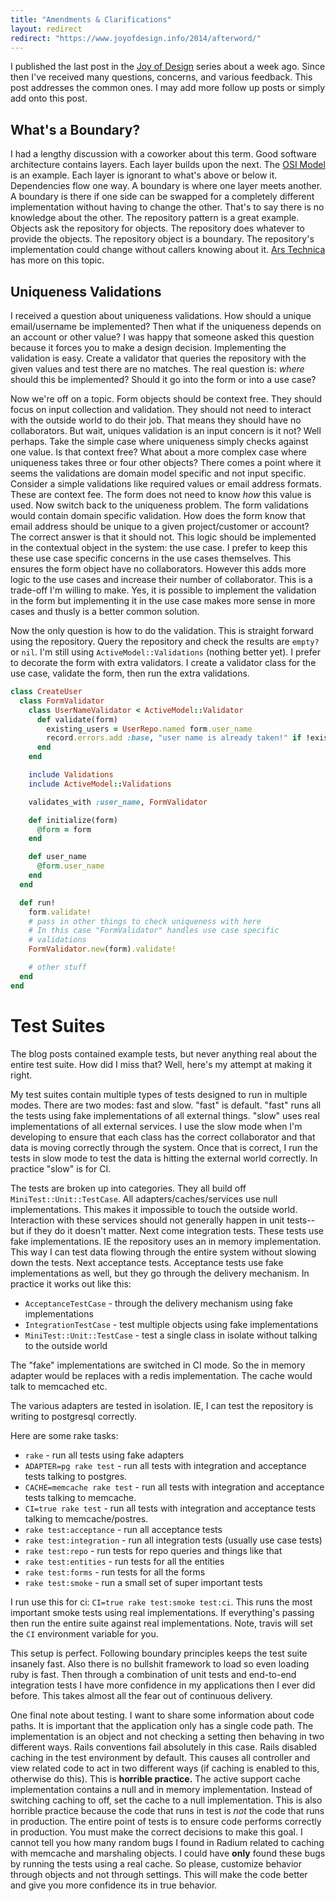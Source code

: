 ```yaml
---
title: "Amendments & Clarifications"
layout: redirect
redirect: "https://www.joyofdesign.info/2014/afterword/"
---
```


I published the last post in the [Joy of
Design](/2014/01/rediscovering-the-joy-of-design/) series about a week
ago. Since then I've received many questions, concerns, and various
feedback. This post addresses the common ones. I may add more follow
up posts or simply add onto this post.

## What's a Boundary?

I had a lengthy discussion with a coworker about this term. Good
software architecture contains layers. Each layer builds upon the
next. The [OSI Model](http://en.wikipedia.org/wiki/OSI_model) is an
example. Each layer is ignorant to what's above or below it.
Dependencies flow one way. A boundary is where one layer meets
another. A boundary is there if one side can be swapped for a
completely different implementation without having to change the
other. That's to say there is no knowledge about the other. The
repository pattern is a great example. Objects ask the repository for
objects. The repository does whatever to provide the objects. The
repository object is a boundary. The repository's implementation could
change without callers knowing about it. [Ars
Technica](http://arstechnica.com/information-technology/2014/02/why-isolate-lower-application-layers-from-higher-layers/)
has more on this topic.

## Uniqueness Validations

I received a question about uniqueness validations. How should a
unique email/username be implemented? Then what if the uniqueness
depends on an account or other value? I was happy that someone asked
this question because it forces you to make a design decision.
Implementing the validation is easy. Create a validator that queries
the repository with the given values and test there are no matches.
The real question is: _where_ should this be implemented? Should it go
into the form or into a use case?

Now we're off on a topic. Form objects should be context free. They
should focus on input collection and validation. They should not need
to interact with the outside world to do their job. That means they
should have no collaborators. But wait, uniques validation is an input
concern is it not? Well perhaps. Take the simple case where uniqueness
simply checks against one value. Is that context free? What about a
more complex case where uniqueness takes three or four other objects?
There comes a point where it seems the validations are domain model
specific and not input specific. Consider a simple validations like
required values or email address formats. These are context fee. The
form does not need to know _how_ this value is used. Now switch back
to the uniqueness problem. The form validations would contain domain
specific validation. How does the form know that email address should
be unique to a given project/customer or account? The correct answer
is that it should not. This logic should be implemented in the
contextual object in the system: the use case. I prefer to keep this
these use case specific concerns in the use cases themselves. This
ensures the form object have no collaborators. However this adds more
logic to the use cases and increase their number of collaborator.
This is a trade-off I'm willing to make. Yes, it is possible to
implement the validation in the form but implementing it in the use
case makes more sense in more cases and thusly is a better common
solution.

Now the only question is how to do the validation. This is straight
forward using the repository. Query the repository and check the
results are `empty?` or `nil`. I'm still using
`ActiveModel::Validations` (nothing better yet). I prefer to decorate
the form with extra validators. I create a validator class for the use
case, validate the form, then run the extra validations.

```ruby
class CreateUser
  class FormValidator
    class UserNameValidator < ActiveModel::Validator
      def validate(form)
        existing_users = UserRepo.named form.user_name
        record.errors.add :base, "user name is already taken!" if !existing_users.empty?
      end
    end

    include Validations
    include ActiveModel::Validations

    validates_with :user_name, FormValidator

    def initialize(form)
      @form = form
    end

    def user_name
      @form.user_name
    end
  end

  def run!
    form.validate!
    # pass in other things to check uniqueness with here
    # In this case "FormValidator" handles use case specific
    # validations
    FormValidator.new(form).validate!

    # other stuff
  end
end
```

# Test Suites

The blog posts contained example tests, but never anything real about
the entire test suite. How did I miss that? Well, here's my attempt at
making it right.

My test suites contain multiple types of tests designed to run in
multiple modes. There are two modes: fast and slow. "fast" is default.
"fast" runs all the tests using fake implementations of all external
things. "slow" uses real implementations of all external services. I
use the slow mode when I'm developing to ensure that each class has
the correct collaborator and that data is moving correctly through the
system. Once that is correct, I run the tests in slow mode to test the
data is hitting the external world correctly. In practice "slow" is
for CI.

The tests are broken up into categories. They all
build off `MiniTest::Unit::TestCase`. All adapters/caches/services use
null implementations. This makes it impossible to touch the outside
world. Interaction with these services should not generally
happen in unit tests--but if they do it doesn't matter. Next come
integration tests. These tests use fake implementations. IE the
repository uses an in memory implementation. This way I can test data
flowing through the entire system without slowing down the tests. Next
acceptance tests. Acceptance tests use fake implementations as well,
but they go through the delivery mechanism. In practice it works out
like this:

* `AcceptanceTestCase` - through the delivery mechanism using fake
  implementations
* `IntegrationTestCase` - test multiple objects using fake
  implementations
* `MiniTest::Unit::TestCase` - test a single class in isolate without
  talking to the outside world

The "fake" implementations are switched in CI mode. So the in memory
adapter would be replaces with a redis implementation. The cache would
talk to memcached etc.

The various adapters are tested in isolation. IE, I can test the
repository is writing to postgresql correctly.

Here are some rake tasks:

* `rake` - run all tests using fake adapters
* `ADAPTER=pg rake test` - run all tests with integration and
  acceptance tests talking to postgres.
* `CACHE=memcache rake test` - run all tests with integration and
  acceptance tests talking to memcache.
* `CI=true rake test` - run all tests with integration and
  acceptance tests talking to memcache/postres.
* `rake test:acceptance` - run all acceptance tests
* `rake test:integration` - run all integration tests (usually use
  case tests)
* `rake test:repo` - run tests for repo queries and things like that
* `rake test:entities` - run tests for all the entities
* `rake test:forms` - run tests for all the forms
* `rake test:smoke` - run a small set of super important tests

I run use this for ci: `CI=true rake test:smoke test:ci`. This runs
the most important smoke tests using real implementations. If
everything's passing then run the entire suite against real
implementations. Note, travis will set the `CI` environment variable
for you.

This setup is perfect. Following boundary principles keeps the test
suite insanely fast. Also there is no bullshit framework to load so
even loading ruby is fast. Then through a combination of unit tests
and end-to-end integration tests I have more confidence in my
applications then I ever did before. This takes almost all the fear
out of continuous delivery.

One final note about testing. I want to share some information about
code paths. It is important that the application only has a single
code path. The implementation is an object and not checking a setting
then behaving in two different ways. Rails conventions fail absolutely
in this case. Rails disabled caching in the test environment by
default. This causes all controller and view related code to act in
two different ways (if caching is enabled to this, otherwise do this).
This is **horrible practice.** The active support cache implementation
contains a null and in memory implementation. Instead of switching
caching to off, set the cache to a null implementation. This is also
horrible practice because the code that runs in test is *not* the code
that runs in production. The entire point of tests is to ensure code
performs correctly in production. You must make the correct decisions
to make this goal. I cannot tell you how many random bugs I found in
Radium related to caching with memcache and marshaling objects. I
could have **only** found these bugs by running the tests using a real
cache. So please, customize behavior through objects and not through
settings. This will make the code better and give you more confidence
its in true behavior.
